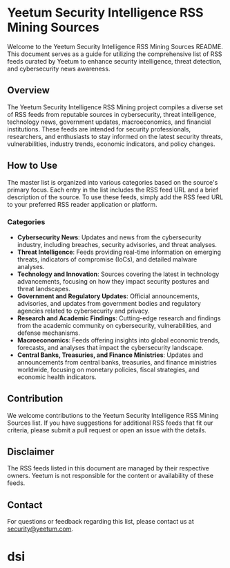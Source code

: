 # Yeetum Security Intelligence RSS Mining Sources

Welcome to the Yeetum Security Intelligence RSS Mining Sources README. This document serves as a guide for utilizing the comprehensive list of RSS feeds curated by Yeetum to enhance security intelligence, threat detection, and cybersecurity news awareness.

## Overview

The Yeetum Security Intelligence RSS Mining project compiles a diverse set of RSS feeds from reputable sources in cybersecurity, threat intelligence, technology news, government updates, macroeconomics, and financial institutions. These feeds are intended for security professionals, researchers, and enthusiasts to stay informed on the latest security threats, vulnerabilities, industry trends, economic indicators, and policy changes.

## How to Use

The master list is organized into various categories based on the source's primary focus. Each entry in the list includes the RSS feed URL and a brief description of the source. To use these feeds, simply add the RSS feed URL to your preferred RSS reader application or platform.

### Categories

- **Cybersecurity News**: Updates and news from the cybersecurity industry, including breaches, security advisories, and threat analyses.
- **Threat Intelligence**: Feeds providing real-time information on emerging threats, indicators of compromise (IoCs), and detailed malware analyses.
- **Technology and Innovation**: Sources covering the latest in technology advancements, focusing on how they impact security postures and threat landscapes.
- **Government and Regulatory Updates**: Official announcements, advisories, and updates from government bodies and regulatory agencies related to cybersecurity and privacy.
- **Research and Academic Findings**: Cutting-edge research and findings from the academic community on cybersecurity, vulnerabilities, and defense mechanisms.
- **Macroeconomics**: Feeds offering insights into global economic trends, forecasts, and analyses that impact the cybersecurity landscape.
- **Central Banks, Treasuries, and Finance Ministries**: Updates and announcements from central banks, treasuries, and finance ministries worldwide, focusing on monetary policies, fiscal strategies, and economic health indicators.

## Contribution

We welcome contributions to the Yeetum Security Intelligence RSS Mining Sources list. If you have suggestions for additional RSS feeds that fit our criteria, please submit a pull request or open an issue with the details.

## Disclaimer

The RSS feeds listed in this document are managed by their respective owners. Yeetum is not responsible for the content or availability of these feeds.

## Contact

For questions or feedback regarding this list, please contact us at [security@yeetum.com](mailto:security@yeetum.com).
# dsi

